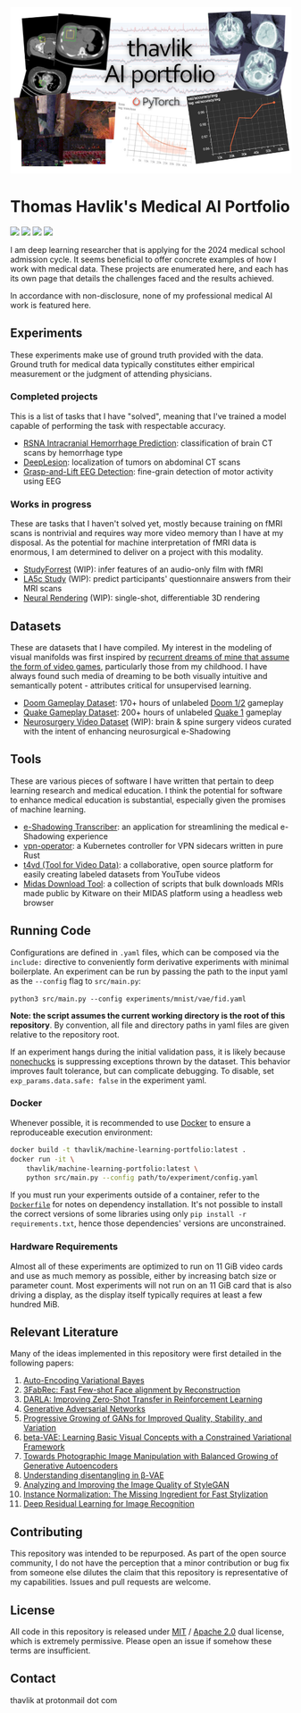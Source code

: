 ![banner](images/banner.png)

# Thomas Havlik's Medical AI Portfolio
[<img src="https://img.shields.io/badge/maintenance%20status-actively%20developed-brightgreen">](https://github.com/thavlik/machine-learning-portfolio)
[<img src="https://img.shields.io/badge/License-Apache_2.0-orange.svg">](./LICENSE-Apache)
[<img src="https://img.shields.io/badge/License-MIT-lightblue.svg">](./LICENSE-MIT)
[<img src="https://img.shields.io/badge/Language-python-FFD43B.svg">](https://www.python.org/)

I am deep learning researcher that is applying for the 2024 medical school admission cycle. It seems beneficial to offer concrete examples of how I work with medical data. These projects are enumerated here, and each has its own page that details the challenges faced and the results achieved.

In accordance with non-disclosure, none of my professional medical AI work is featured here.

## Experiments
These experiments make use of ground truth provided with the data. Ground truth for medical data typically constitutes either empirical measurement or the judgment of attending physicians.

### Completed projects
This is a list of tasks that I have "solved", meaning that I've trained a model capable of performing the task with respectable accuracy.
- [RSNA Intracranial Hemorrhage Prediction](experiments/rsna-intracranial/README.md): classification of brain CT scans by hemorrhage type
- [DeepLesion](experiments/deeplesion/README.md): localization of tumors on abdominal CT scans
- [Grasp-and-Lift EEG Detection](experiments/grasp_and_lift_eeg/README.md): fine-grain detection of motor activity using EEG

### Works in progress
These are tasks that I haven't solved yet, mostly because training on fMRI scans is nontrivial and requires way more video memory than I have at my disposal. As the potential for machine interpretation of fMRI data is enormous, I am determined to deliver on a project with this modality.
- [StudyForrest](experiments/forrestgump/README.md) (WIP): infer features of an audio-only film with fMRI
- [LA5c Study](experiments/la5c/README.md) (WIP): predict participants' questionnaire answers from their MRI scans
- [Neural Rendering](experiments/graphics/README.md) (WIP): single-shot, differentiable 3D rendering

## Datasets
These are datasets that I have compiled. My interest in the modeling of visual manifolds was first inspired by [recurrent dreams of mine that assume the form of video games](https://en.wikipedia.org/wiki/Tetris_effect), particularly those from my childhood. I have always found such media of dreaming to be both visually intuitive and semantically potent - attributes critical for unsupervised learning. 

- [Doom Gameplay Dataset](https://github.com/thavlik/doom-gameplay-dataset): 170+ hours of unlabeled [Doom 1/2](https://en.wikipedia.org/wiki/Doom_(1993_video_game)) gameplay
- [Quake Gameplay Dataset](https://github.com/thavlik/quake-gameplay-dataset): 200+ hours of unlabeled [Quake 1](https://en.wikipedia.org/wiki/Quake_(video_game)) gameplay
- [Neurosurgery Video Dataset](https://github.com/thavlik/neurosurgery-video-dataset) (WIP): brain & spine surgery videos curated with the intent of enhancing neurosurgical e-Shadowing

## Tools
These are various pieces of software I have written that pertain to deep learning research and medical education. I think the potential for software to enhance medical education is substantial, especially given the promises of machine learning.

- [e-Shadowing Transcriber](https://github.com/thavlik/transcriber): an application for streamlining the medical e-Shadowing experience
- [vpn-operator](https://github.com/thavlik/vpn-operator): a Kubernetes controller for VPN sidecars written in pure Rust
- [t4vd (Tool for Video Data)](https://github.com/thavlik/t4vd): a collaborative, open source platform for easily creating labeled datasets from YouTube videos
- [Midas Download Tool](https://github.com/thavlik/midas-download-tool): a collection of scripts that bulk downloads MRIs made public by Kitware on their MIDAS platform using a headless web browser

## Running Code
Configurations are defined in `.yaml` files, which can be composed via the `include:` directive to conveniently form derivative experiments with minimal boilerplate. An experiment can be run by passing the path to the input yaml as the `--config` flag to `src/main.py`:

`python3 src/main.py --config experiments/mnist/vae/fid.yaml`

**Note: the script assumes the current working directory is the root of this repository**. By convention, all file and directory paths in yaml files are given relative to the repository root.

If an experiment hangs during the initial validation pass, it is likely because [nonechucks](https://github.com/msamogh/nonechucks) is suppressing exceptions thrown by the dataset. This behavior improves fault tolerance, but can complicate debugging. To disable, set `exp_params.data.safe: false` in the experiment yaml.

### Docker
Whenever possible, it is recommended to use [Docker](https://www.docker.com/) to ensure a reproduceable execution environment:

```bash
docker build -t thavlik/machine-learning-portfolio:latest .
docker run -it \
    thavlik/machine-learning-portfolio:latest \
    python src/main.py --config path/to/experiment/config.yaml
```

If you must run your experiments outside of a container, refer to the [`Dockerfile`](Dockerfile) for notes on dependency installation. It's not possible to install the correct versions of some libraries using only `pip install -r requirements.txt`, hence those dependencies' versions are unconstrained.

### Hardware Requirements
Almost all of these experiments are optimized to run on 11 GiB video cards and use as much memory as possible, either by increasing batch size or parameter count. Most experiments will not run on an 11 GiB card that is also driving a display, as the display itself typically requires at least a few hundred MiB. 

## Relevant Literature
Many of the ideas implemented in this repository were first detailed in the following papers:

1. [Auto-Encoding Variational Bayes](https://arxiv.org/abs/1312.6114)
2. [3FabRec: Fast Few-shot Face alignment by Reconstruction](https://arxiv.org/abs/1911.10448)
3. [DARLA: Improving Zero-Shot Transfer in Reinforcement Learning](https://arxiv.org/abs/1707.08475)
4. [Generative Adversarial Networks](https://arxiv.org/abs/1406.2661)
5. [Progressive Growing of GANs for Improved Quality, Stability, and Variation](https://arxiv.org/abs/1710.10196)
6. [beta-VAE: Learning Basic Visual Concepts with a Constrained Variational Framework](https://openreview.net/forum?id=Sy2fzU9gl)
7. [Towards Photographic Image Manipulation with Balanced Growing of Generative Autoencoders](https://arxiv.org/abs/1904.06145)
8. [Understanding disentangling in β-VAE](https://arxiv.org/abs/1804.03599)
9. [Analyzing and Improving the Image Quality of StyleGAN](https://arxiv.org/abs/1912.04958)
10. [Instance Normalization: The Missing Ingredient for Fast Stylization](https://arxiv.org/abs/1607.08022)
11. [Deep Residual Learning for Image Recognition](https://arxiv.org/abs/1512.03385)

## Contributing
This repository was intended to be repurposed. As part of the open source community, I do not have the perception that a minor contribution or bug fix from someone else dilutes the claim that this repository is representative of my capabilities. Issues and pull requests are welcome.

## License
All code in this repository is released under [MIT](LICENSE-MIT) / [Apache 2.0](LICENSE-Apache) dual license, which is extremely permissive. Please open an issue if somehow these terms are insufficient.

## Contact
thavlik at protonmail dot com

